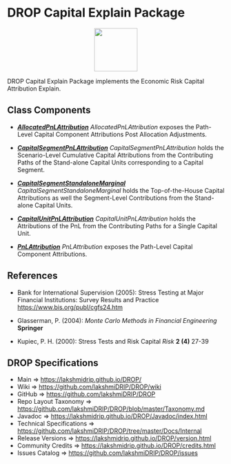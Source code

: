 # DROP Capital Explain Package

<p align="center"><img src="https://github.com/lakshmiDRIP/DROP/blob/master/DRIP_Logo.gif?raw=true" width="100"></p>

DROP Capital Explain Package implements the Economic Risk Capital Attribution Explain.


## Class Components

 * [***AllocatedPnLAttribution***](https://github.com/lakshmiDRIP/DROP/tree/master/src/main/java/org/drip/capital/explain/AllocatedPnLAttribution.java)
 <i>AllocatedPnLAttribution</i> exposes the Path-Level Capital Component Attributions Post Allocation Adjustments.

 * [***CapitalSegmentPnLAttribution***](https://github.com/lakshmiDRIP/DROP/tree/master/src/main/java/org/drip/capital/explain/CapitalSegmentPnLAttribution.java)
 <i>CapitalSegmentPnLAttribution</i> holds the Scenario-Level Cumulative Capital Attributions from the Contributing Paths of the Stand-alone Capital Units corresponding to a Capital Segment.

 * [***CapitalSegmentStandaloneMarginal***](https://github.com/lakshmiDRIP/DROP/tree/master/src/main/java/org/drip/capital/explain/CapitalSegmentStandaloneMarginal.java)
 <i>CapitalSegmentStandaloneMarginal</i> holds the Top-of-the-House Capital Attributions as well the Segment-Level Contributions from the Stand-alone Capital Units.

 * [***CapitalUnitPnLAttribution***](https://github.com/lakshmiDRIP/DROP/tree/master/src/main/java/org/drip/capital/explain/CapitalUnitPnLAttribution.java)
 <i>CapitalUnitPnLAttribution</i> holds the Attributions of the PnL from the Contributing Paths for a Single Capital Unit.

 * [***PnLAttribution***](https://github.com/lakshmiDRIP/DROP/tree/master/src/main/java/org/drip/capital/explain/PnLAttribution.java)
 <i>PnLAttribution</i> exposes the Path-Level Capital Component Attributions.


## References

 * Bank for International Supervision (2005): Stress Testing at Major Financial Institutions: Survey Results and Practice https://www.bis.org/publ/cgfs24.htm

 * Glasserman, P. (2004): <i>Monte Carlo Methods in Financial Engineering</i> <b>Springer</b>

 * Kupiec, P. H. (2000): Stress Tests and Risk Capital <i>Risk</i> <b>2 (4)</b> 27-39


## DROP Specifications
 * Main                     => https://lakshmidrip.github.io/DROP/
 * Wiki                     => https://github.com/lakshmiDRIP/DROP/wiki
 * GitHub                   => https://github.com/lakshmiDRIP/DROP
 * Repo Layout Taxonomy     => https://github.com/lakshmiDRIP/DROP/blob/master/Taxonomy.md
 * Javadoc                  => https://lakshmidrip.github.io/DROP/Javadoc/index.html
 * Technical Specifications => https://github.com/lakshmiDRIP/DROP/tree/master/Docs/Internal
 * Release Versions         => https://lakshmidrip.github.io/DROP/version.html
 * Community Credits        => https://lakshmidrip.github.io/DROP/credits.html
 * Issues Catalog           => https://github.com/lakshmiDRIP/DROP/issues
